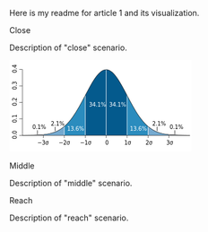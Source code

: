 Here is my readme for article 1 and its visualization.

Close

Description of "close" scenario.

![This is an image of my close design](https://raw.githubusercontent.com/DataVisualizationCUJ/FinalProjectSample/master/article1/images/Standard_deviation_diagram.svg.png)

Middle

Description of "middle" scenario.

Reach

Description of "reach" scenario.